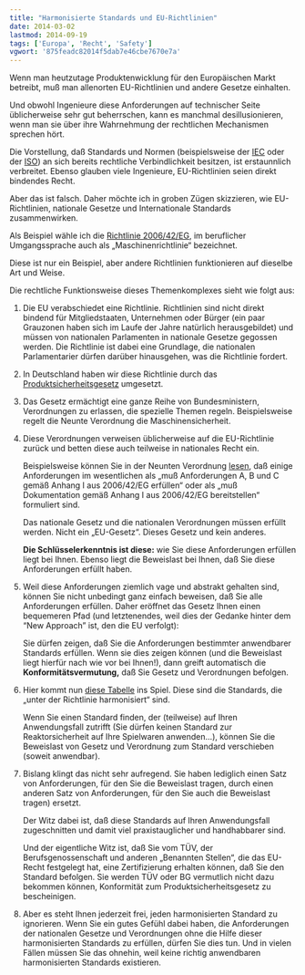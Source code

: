 ```yaml
---
title: "Harmonisierte Standards und EU-Richtlinien"
date: 2014-03-02
lastmod: 2014-09-19
tags: ['Europa', 'Recht', 'Safety']
vgwort: '875feadc82014f5dab7e46cbe7670e7a'
---
```

Wenn man heutzutage Produktenwicklung für den Europäischen Markt betreibt, muß man allenorten EU-Richtlinien und andere Gesetze einhalten.

Und obwohl Ingenieure diese Anforderungen auf technischer Seite üblicherweise sehr gut beherrschen, kann es manchmal desillusionieren, wenn man sie über ihre Wahrnehmung der rechtlichen Mechanismen sprechen hört.

Die Vorstellung, daß Standards und Normen (beispielsweise der [IEC](https://www.iec.ch/) oder der [ISO](https://www.iso.org/home.html)) an sich bereits rechtliche Verbindlichkeit besitzen, ist erstaunnlich verbreitet. Ebenso glauben viele Ingenieure, EU-Richtlinien seien direkt bindendes Recht.

Aber das ist falsch. Daher möchte ich in groben Zügen skizzieren, wie EU-Richtlinien, nationale Gesetze und Internationale Standards zusammenwirken.

Als Beispiel wähle ich die [Richtlinie 2006/42/EG](https://eur-lex.europa.eu/legal-content/DE/TXT/HTML/?uri=CELEX:32006L0042&from=DE), im beruflicher Umgangssprache auch als „Maschinenrichtlinie“ bezeichnet.

Diese ist nur ein Beispiel, aber andere Richtlinien funktionieren auf dieselbe Art und Weise.

Die rechtliche Funktionsweise dieses Themenkomplexes sieht wie folgt aus:

1. Die EU verabschiedet eine Richtlinie. Richtlinien sind nicht direkt bindend für Mitgliedstaaten, Unternehmen oder Bürger (ein paar Grauzonen haben sich im Laufe der Jahre natürlich herausgebildet) und müssen von nationalen Parlamenten in nationale Gesetze gegossen werden. Die Richtlinie ist dabei eine Grundlage, die nationalen Parlamentarier dürfen darüber hinausgehen, was die Richtlinie fordert.

2. In Deutschland haben wir diese Richtlinie durch das [Produktsicherheitsgesetz](https://www.gesetze-im-internet.de/prodsg_2021/) umgesetzt.

3. Das Gesetz ermächtigt eine ganze Reihe von Bundesministern, Verordnungen zu erlassen, die spezielle Themen regeln. Beispielsweise regelt die Neunte Verordnung die Maschinensicherheit.

4. Diese Verordnungen verweisen üblicherweise auf die EU-Richtlinie zurück und betten diese auch teilweise in nationales Recht ein.
   
   Beispielsweise können Sie in der Neunten Verordnung [lesen](https://www.gesetze-im-internet.de/gsgv_9/__3.html), daß einige Anforderungen im wesentlichen als „muß Anforderungen A, B und C gemäß Anhang I aus 2006/42/EG erfüllen“ oder als „muß Dokumentation gemäß Anhang I aus 2006/42/EG bereitstellen“ formuliert sind.
   
   Das nationale Gesetz und die nationalen Verordnungen müssen erfüllt werden. Nicht ein „EU-Gesetz“. Dieses Gesetz und kein anderes.
   
   **Die Schlüsselerkenntnis ist diese:** wie Sie diese Anforderungen erfüllen liegt bei Ihnen. Ebenso liegt die Beweislast bei Ihnen, daß Sie diese Anforderungen erfüllt haben.

5. Weil diese Anforderungen ziemlich vage und abstrakt gehalten sind, können Sie nicht unbedingt ganz einfach beweisen, daß Sie alle Anforderungen erfüllen. Daher eröffnet das Gesetz Ihnen einen bequemeren Pfad (und letztenendes, weil dies der Gedanke hinter dem “New Approach” ist, den die EU verfolgt):

   Sie dürfen zeigen, daß Sie die Anforderungen bestimmter anwendbarer Standards erfüllen. Wenn sie dies zeigen können (und die Beweislast liegt hierfür nach wie vor bei Ihnen!), dann greift automatisch die **Konformitätsvermutung,** daß Sie Gesetz und Verordnungen befolgen.

6. Hier kommt nun [diese Tabelle](http://www.industry-finder.com/download/2006-42-ce-machinery-directive/machinery-harmonized-standards/2013-C-348-02-de.pdf) ins Spiel. Diese sind die Standards, die „unter der Richtlinie harmonisiert“ sind.
   
   Wenn Sie einen Standard finden, der (teilweise) auf Ihren Anwendungsfall zutrifft (Sie dürfen keinen Standard zur Reaktorsicherheit auf Ihre Spielwaren anwenden…), können Sie die Beweislast von Gesetz und Verordnung zum Standard verschieben (soweit anwendbar).

7. Bislang klingt das nicht sehr aufregend. Sie haben lediglich einen Satz von Anforderungen, für den Sie die Beweislast tragen, durch einen anderen Satz von Anforderungen, für den Sie auch die Beweislast tragen) ersetzt.

   Der Witz dabei ist, daß diese Standards auf Ihren Anwendungsfall zugeschnitten und damit viel praxistauglicher und handhabbarer sind.
   
   Und der eigentliche Witz ist, daß Sie vom TÜV, der Berufsgenossenschaft und anderen „Benannten Stellen“, die das EU-Recht festgelegt hat, eine Zertifizierung erhalten können, daß Sie den Standard befolgen. Sie werden TÜV oder BG vermutlich nicht dazu bekommen können, Konformität zum Produktsicherheitsgesetz zu bescheinigen.
   
8. Aber es steht Ihnen jederzeit frei, jeden harmonisierten Standard zu ignorieren. Wenn Sie ein gutes Gefühl dabei haben, die Anforderungen der nationalen Gesetze und Verordnungen ohne die Hilfe dieser harmonisierten Standards zu erfüllen, dürfen Sie dies tun. Und in vielen Fällen müssen Sie das ohnehin, weil keine richtig anwendbaren harmonisierten Standards existieren.
